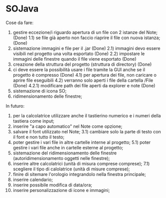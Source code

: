 # SOJava
Cose da fare:

1) gestire eccezione/i riguardo apertura di un file con 2 istanze del Note; (Done)
1.1) se file già aperto non faccio riaprire il file con nuova istanza; (Done)
2) sistemazione immagini e file per il .jar (Done)
2.1) immagini devo essere visibili nel progetto una volta esportato (Done)
2.2) impostare le immagini delle finestre quando il file viene esportato (Done)
3) creazione della struttura del progetto (struttura di directory) (Done)
4) ci deve essere la possibilità usare i file tramite la GUI anche se il progetto è compresso (Done)
4.1) per apertura dei file, non caricare o aprire file eseguibili
4.2) verranno solo aperti i file della cartella /File (Done)
4.2.1)  modificare path dei file aperti da explorer e note (Done)
5) sistemazione di icona SO;
6) ridimensionamento delle finestre;

In futuro:

1) per la calcolatrice utilizzare anche il tastierino numerico e i numeri della tastiera come input;
2) inserire "a capo automatico" nel Note come opzione;
3) salvare il font utilizzato nel Note;
3.1) cambiare solo la parte di testo con il font e non tutto il testo;
5) poter gestire i vari file in altre cartelle interne al progetto;
5.1) poter gestire i vari file anche in cartelle esterne al progetto;
6) sistemazione del ridimensionamento delle finestre (autoridimensionamento oggetti nelle finestre);
7) inserire altre calcolatrici (unità di misura comprese comprese);
7.1) scegliere il tipo di calolatrice (unità di misure comprese);
8) finire di sitemare l'orologio integrandolo nella finestra principale;
9) inserire calendario;
10) inserire possibile modifica di data/ora;
11) inserire personalizzazione di icone e immagini;